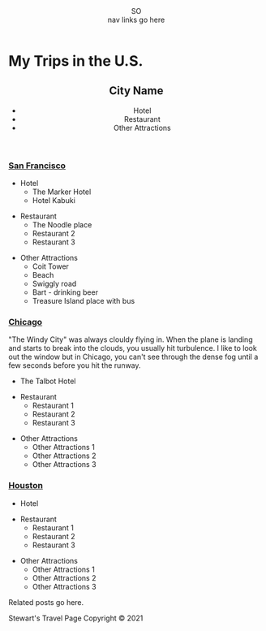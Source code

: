 <!DOCTYPE html>
<html>
<head>
<meta charset="utf-8">
<title>Stewart's Travel Page</title>
<style>

</style>
</head>
<body>
<header>
SO <nav> nav links go here </nav>
  </header>

<h1>My Trips in the U.S.</h1>

<header>
<h2> City Name </h2>
  <ul>
          <li>Hotel</li>
          <li>Restaurant</li>
          <li>Other Attractions</li>
        </ul>
</header>
<a href="https://en.wikipedia.org/wiki/San_Francisco" target = _blank title="Linking to wikipedia page"><h3>San Francisco</h3></a>

<section>
<ul>

<li>Hotel
  <ul>
    <li>The Marker Hotel</li>
    <li>Hotel Kabuki</li>
     </ul>
  </li>
  <p></p>
<li>Restaurant
            <ul>
          <li>The Noodle place</li>
          <li>Restaurant 2</li>
          <li>Restaurant 3</li>
        </ul>
      </li>
<p></p>
<li>Other Attractions
        <ul>
  <li>Coit Tower</li>
          <li>Beach</li>
          <li>Swiggly road</li>
  <li>Bart - drinking beer</li>
  <li>Treasure Island place with bus</li>
  </ul>
  </li>
</ul>

</section>

<a href="https://en.wikipedia.org/wiki/Chicago" target = _blank title="Linking to wikipedia page"><h3>Chicago </h3></a>

  
     
   <section> &quot;The Windy City&quot; was always clouldy flying in. When the plane is landing and starts to break into the clouds, you usually hit turbulence. I like to look out the window but in Chicago, you can't see through the dense fog until a few seconds before you hit the runway.
  <p></p>

<ul>
      <li>The Talbot Hotel</li>
      <p></p>
     <li>Restaurant
            <ul>
          <li>Restaurant 1</li>
          <li>Restaurant 2</li>
          <li>Restaurant 3</li>
        </ul>
      </li>
      <p></p>
  <li>Other Attractions
  <ul>
          <li>Other Attractions 1</li>
          <li>Other Attractions 2</li>
          <li>Other Attractions 3</li>
        </ul>
  </li>
    </ul>

</section>

<a href="https://en.wikipedia.org/wiki/Houston" target = _blank title="Linking to wikipedia page"><h3> Houston </h3></a>

<section>
<ul>
      <li>Hotel</li>
    <p></p>
      <li>Restaurant
            <ul>
          <li>Restaurant 1</li>
          <li>Restaurant 2</li>
          <li>Restaurant 3</li>
        </ul>
      </li>
    <p></p>
      <li>Other Attractions
  <ul>
          <li>Other Attractions 1</li>
          <li>Other Attractions 2</li>
          <li>Other Attractions 3</li>
        </ul>
  </li>
    </ul>

</section>



<aside>
Related posts go here.
</aside>
  <p></p>
    </body>
<p>
<footer>
Stewart's Travel Page Copyright &copy; 2021
</footer>
</p>

</html>

